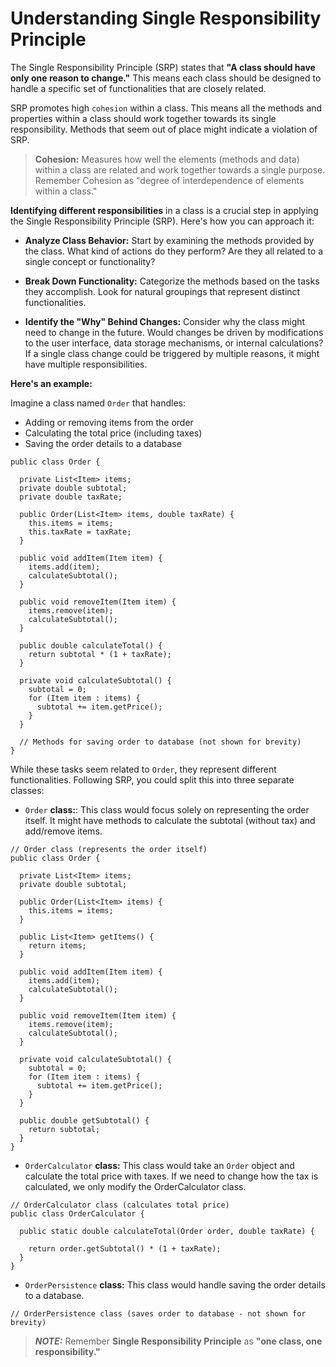 # Understanding Single Responsibility Principle

The Single Responsibility Principle (SRP) states that **"A class should have only one reason to change."** This means each class should be designed to handle a specific set of functionalities that are closely related.

SRP promotes high `cohesion` within a class. This means all the methods and properties within a class should work together towards its single responsibility. Methods that seem out of place might indicate a violation of SRP.

> **Cohesion:** Measures how well the elements (methods and data) within a class are related and work together towards a single purpose. Remember Cohesion as "degree of interdependence of elements within a class."

**Identifying different responsibilities** in a class is a crucial step in applying the Single Responsibility Principle (SRP). Here's how you can approach it:

- **Analyze Class Behavior:** Start by examining the methods provided by the class. What kind of actions do they perform? Are they all related to a single concept or functionality?

- **Break Down Functionality:** Categorize the methods based on the tasks they accomplish. Look for natural groupings that represent distinct functionalities.

- **Identify the "Why" Behind Changes:** Consider why the class might need to change in the future. Would changes be driven by modifications to the user interface, data storage mechanisms, or internal calculations? If a single class change could be triggered by multiple reasons, it might have multiple responsibilities.

**Here's an example:**

Imagine a class named `Order` that handles:

- Adding or removing items from the order
- Calculating the total price (including taxes)
- Saving the order details to a database

```
public class Order {

  private List<Item> items;
  private double subtotal;
  private double taxRate;

  public Order(List<Item> items, double taxRate) {
    this.items = items;
    this.taxRate = taxRate;
  }

  public void addItem(Item item) {
    items.add(item);
    calculateSubtotal();
  }

  public void removeItem(Item item) {
    items.remove(item);
    calculateSubtotal();
  }

  public double calculateTotal() {
    return subtotal * (1 + taxRate);
  }

  private void calculateSubtotal() {
    subtotal = 0;
    for (Item item : items) {
      subtotal += item.getPrice();
    }
  }

  // Methods for saving order to database (not shown for brevity)
}
```

While these tasks seem related to `Order`, they represent different functionalities. Following SRP, you could split this into three separate classes:

- `Order` **class:**: This class would focus solely on representing the order itself. It might have methods to calculate the subtotal (without tax) and add/remove items.

```
// Order class (represents the order itself)
public class Order {

  private List<Item> items;
  private double subtotal;

  public Order(List<Item> items) {
    this.items = items;
  }

  public List<Item> getItems() {
    return items;
  }

  public void addItem(Item item) {
    items.add(item);
    calculateSubtotal();
  }

  public void removeItem(Item item) {
    items.remove(item);
    calculateSubtotal();
  }

  private void calculateSubtotal() {
    subtotal = 0;
    for (Item item : items) {
      subtotal += item.getPrice();
    }
  }

  public double getSubtotal() {
    return subtotal;
  }
}
```

- `OrderCalculator` **class:** This class would take an `Order` object and calculate the total price with taxes. If we need to change how the tax is calculated, we only modify the OrderCalculator class.

```
// OrderCalculator class (calculates total price)
public class OrderCalculator {

  public static double calculateTotal(Order order, double taxRate) {

    return order.getSubtotal() * (1 + taxRate);
  }
}

```

- `OrderPersistence` **class:** This class would handle saving the order details to a database.

```
// OrderPersistence class (saves order to database - not shown for brevity)
```

> **_NOTE:_** Remember **Single Responsibility Principle** as **"one class, one responsibility."**

